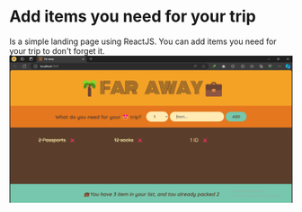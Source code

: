# Add items you need for your trip 
Is a simple landing page using ReactJS.
You can add items you need for your trip to don't forget it.
![Preview design](/public/assets/website%20.png)